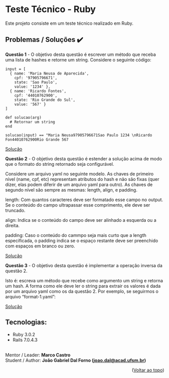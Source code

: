 # Teste Técnico - Ruby 

Este projeto consiste em um teste técnico realizado em Ruby. 

## Problemas / Soluções :heavy_check_mark:

**Questão 1** - O objetivo desta questão é escrever um método que receba uma lista de hashes e retorne um string. Considere o seguinte código:
```
input = [
  { name: 'Maria Neusa de Aparecida',
    cpf: '97905796671',
    state: 'Sao Paulo',
    value: '1234' },
  { name: 'Ricardo Fontes',
    cpf: '44010762900',
    state: 'Rio Grande do Sul',
    value: '567' }
]

def solucao(arg)
  # Retornar um string
end

solucao(input) == "Maria Neusa97905796671Sao Paulo 1234 \nRicardo Fon44010762900Rio Grande 567
```

[Solução](https://github.com/joaogdfaero/teste_tecnico_rails_3/issues/2)

**Questão 2** - O objetivo desta questão é estender a solução acima de modo que o formato do string retornado seja configurável.

Considere um arquivo yaml no seguinte modelo. As chaves de primeiro nível (name, cpf, etc) representam atributos do hash e não são fixas (quer dizer, elas podem diferir de um arquivo yaml para outro). As chaves de segundo nível são sempre as mesmas: length, align, e padding.

length: Com quantos caracteres deve ser formatado esse campo no output. Se o conteúdo do campo ultrapassar esse comprimento, ele deve ser truncado.

align: Indica se o conteúdo do campo deve ser alinhado a esquerda ou a direita.

padding: Caso o conteúdo do cammpo seja mais curto que a length especificada, o padding indica se o espaço restante deve ser preenchido com espaços em branco ou zero.

[Solução](https://github.com/joaogdfaero/teste_tecnico_rails_3/issues/3)

**Questão 3** - O objetivo desta questão é implementar a operação inversa da questão 2.

Isto é: escreva um método que recebe como argumento um string e retorna um hash. A forma como ele deve ler o string para extrair os valores é dada por um arquivo yaml como os da questão 2. Por exemplo, se seguirmos o arquivo “format-1.yaml”:

[Solução](https://github.com/joaogdfaero/teste_tecnico_rails_3/issues/4)


## Tecnologias:

* Ruby 3.0.2
* Rails 7.0.4.3


<br>Mentor / Leader: <strong>Marco Castro</strong>
<br>Student / Author: <strong>João Gabriel Dal Forno (joao.dal@acad.ufsm.br)</strong>

<p align="right">(<a href="#readme-top">Voltar ao topo</a>)</p>

